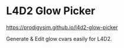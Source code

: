 # L4D2 Glow Picker

https://prodigysim.github.io/l4d2-glow-picker

Generate & Edit glow cvars easily for L4D2.
